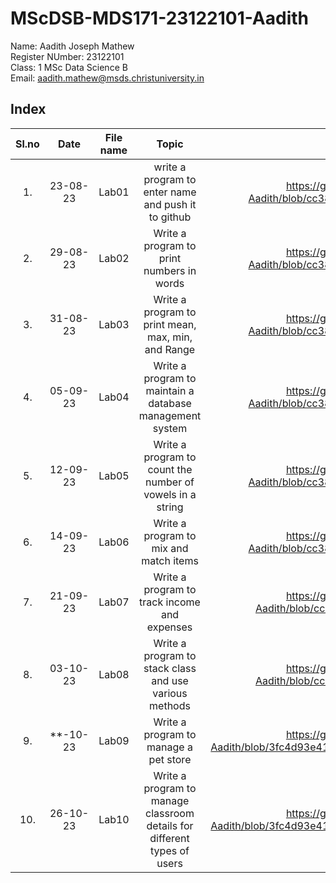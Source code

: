 # MScDSB-MDS171-23122101-Aadith

Name: Aadith Joseph Mathew  
Register NUmber: 23122101   
Class: 1 MSc Data Science B  
Email: 
aadith.mathew@msds.christuniversity.in  



## Index
|Sl.no|Date|File name|Topic|Link
|:----:|:----:|:----:|:----:|:----:|
|1.|23-08-23|Lab01|write a program to enter name and push it to github|https://github.com/aadith00/MScDSB-MDS171-23122101-Aadith/blob/cc38e456589571f3d3d97e3bcf17d714a5a84a1c/Lab01.ipynb|
|2.|29-08-23|Lab02|Write a program to print numbers in words|https://github.com/aadith00/MScDSB-MDS171-23122101-Aadith/blob/cc38e456589571f3d3d97e3bcf17d714a5a84a1c/Lab02.ipynb|
|3.|31-08-23|Lab03|Write a program to print mean, max, min, and Range|https://github.com/aadith00/MScDSB-MDS171-23122101-Aadith/blob/cc38e456589571f3d3d97e3bcf17d714a5a84a1c/Lab03.ipynb|
|4.|05-09-23|Lab04|Write a program to maintain a database management system|https://github.com/aadith00/MScDSB-MDS171-23122101-Aadith/blob/cc38e456589571f3d3d97e3bcf17d714a5a84a1c/Lab04.ipynb|
|5.|12-09-23|Lab05|Write a program to count the number of vowels in a string|https://github.com/aadith00/MScDSB-MDS171-23122101-Aadith/blob/cc38e456589571f3d3d97e3bcf17d714a5a84a1c/Lab05.ipynb|
|6.|14-09-23|Lab06|Write a program to mix and match items|https://github.com/aadith00/MScDSB-MDS171-23122101-Aadith/blob/cc38e456589571f3d3d97e3bcf17d714a5a84a1c/Lab06.ipynb|
|7.|21-09-23|Lab07|Write a program to track income and expenses|https://github.com/aadith00/MScDSB-MDS171-23122101-Aadith/blob/cc38e456589571f3d3d97e3bcf17d714a5a84a1c/Lab07.py|
|8.|03-10-23|Lab08|Write a program to stack class and use various methods|https://github.com/aadith00/MScDSB-MDS171-23122101-Aadith/blob/cc38e456589571f3d3d97e3bcf17d714a5a84a1c/Lab08.py|
|9.|**-10-23|Lab09|Write a program to manage a pet store|https://github.com/aadith00/MScDSB-MDS171-23122101-Aadith/blob/3fc4d93e4199b1b30fca16de7955ff7a697b6cbe/Regular_Lab/Lab09/Lab09.py|
|10.|26-10-23|Lab10|Write a program to manage classroom details for different types of users|https://github.com/aadith00/MScDSB-MDS171-23122101-Aadith/blob/3fc4d93e4199b1b30fca16de7955ff7a697b6cbe/Regular_Lab/Lab10/Lab10.py|